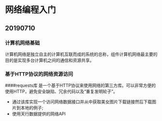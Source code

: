 # 网络编程入门
## 20190710
### 计算机网络基础
计算机网络是独立自主的计算机互联而成的系统的总称，组件计算机网络最主要的目的是实现多台计算机之间的通信和资源共享。

### 基于HTTP协议的网络资源访问
####requests库
是一个基于HTTP协议来使用网络的第三方库。可以非常方便的使用HTTP，避免安全缺陷、冗余代码以及“重复发明轮子”。
- 通过该库实现一个访问网络数据接口并从中获取美女图片下载链接然后下载图片到本地的例子;
- 使用天行数据提供的网络API